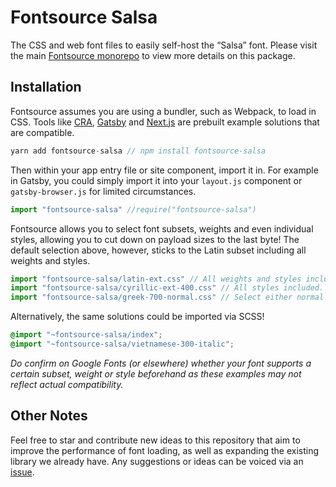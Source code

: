 # Fontsource Salsa

The CSS and web font files to easily self-host the “Salsa” font. Please visit the main [Fontsource monorepo](https://github.com/DecliningLotus/fontsource) to view more details on this package.

## Installation

Fontsource assumes you are using a bundler, such as Webpack, to load in CSS. Tools like [CRA](https://create-react-app.dev/), [Gatsby](https://www.gatsbyjs.org/) and [Next.js](https://nextjs.org/) are prebuilt example solutions that are compatible.

```javascript
yarn add fontsource-salsa // npm install fontsource-salsa
```

Then within your app entry file or site component, import it in. For example in Gatsby, you could simply import it into your `layout.js` component or `gatsby-browser.js` for limited circumstances.

```javascript
import "fontsource-salsa" //require("fontsource-salsa")
```

Fontsource allows you to select font subsets, weights and even individual styles, allowing you to cut down on payload sizes to the last byte! The default selection above, however, sticks to the Latin subset including all weights and styles.

```javascript
import "fontsource-salsa/latin-ext.css" // All weights and styles included.
import "fontsource-salsa/cyrillic-ext-400.css" // All styles included.
import "fontsource-salsa/greek-700-normal.css" // Select either normal or italic.
```

Alternatively, the same solutions could be imported via SCSS!

```scss
@import "~fontsource-salsa/index";
@import "~fontsource-salsa/vietnamese-300-italic";
```

_Do confirm on Google Fonts (or elsewhere) whether your font supports a certain subset, weight or style beforehand as these examples may not reflect actual compatibility._

## Other Notes

Feel free to star and contribute new ideas to this repository that aim to improve the performance of font loading, as well as expanding the existing library we already have. Any suggestions or ideas can be voiced via an [issue](https://github.com/DecliningLotus/fontsource/issues).
